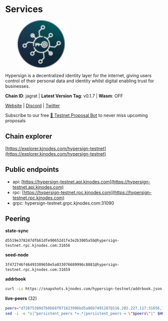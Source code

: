 # Services

<figure><img src="https://raw.githubusercontent.com/kj89/cosmos-images/main/logos/hypersign.png" width="150" alt=""><figcaption></figcaption></figure>

Hypersign is a decentralized identity layer for the internet, giving  users control of their personal data and identity whilst digital  enabling trust for businesses.

**Chain ID**: jagrat | **Latest Version Tag**: v0.1.7 | **Wasm**: OFF

[Website](https://hypersign.id) | [Discord](https://discord.gg/DmuUjMrHVw) | [Twitter](https://twitter.com/hypersignchain)



Subscribe to our free [🤖 Testnet Proposal Bot](https://t.me/kjnodes_testnet_proposal_bot) to never miss upcoming proposals


## Chain explorer
[https://explorer.kjnodes.com/hypersign-testnet](https://explorer.kjnodes.com/hypersign-testnet)

## Public endpoints

* api: [https://hypersign-testnet.api.kjnodes.com](https://hypersign-testnet.api.kjnodes.com)
* rpc: [https://hypersign-testnet.rpc.kjnodes.com](https://hypersign-testnet.rpc.kjnodes.com)
* grpc: hypersign-testnet.grpc.kjnodes.com:31090

## Peering

**state-sync**

```text
d5519e378247dfb61dfe90652d1fe3e2b3005a5b@hypersign-testnet.rpc.kjnodes.com:31656
```

**seed-node**

```text
3f472746f46493309650e5a033076689996c8881@hypersign-testnet.rpc.kjnodes.com:31659
```

**addrbook**
```bash
curl -Ls https://snapshots.kjnodes.com/hypersign-testnet/addrbook.json > $HOME/.hid-node/config/addrbook.json
```

**live-peers** (32)
```bash
peers="d72875380d7b0b68f071623996bd5a86b7491287@116.202.227.117:31656,1acc83715399737cff74767e00807d1d402eb1e2@144.91.65.175:26656,1380864bb38481fef4b2358026a5ed53fc027679@95.214.52.206:26656,efcb16ec33d8e6233d1068fff679c6fd64bf5802@65.108.225.158:10956,620478e35ba6740f0afb2a0dd6ca9b34765bc60e@65.109.30.12:60856,54f5df8d6516ead7099191776d9ee2048e0ec947@95.214.53.46:26656,ce6686036f6554deb0490103dcc201172e7c3f2f@81.0.220.131:26656,2641ddcf28d8adf448edb573de1efba0b6971d9e@178.154.222.128:26656,d92268c246e02a54103f7098b901b876c88f006e@5.161.130.108:26656,d5519e378247dfb61dfe90652d1fe3e2b3005a5b@65.109.68.190:31656,934324c3b4318d8438954d19a82673a3d218951b@142.132.209.236:10956,9876d1b1e5b5968c1c729559325dd909f93c1d34@65.108.238.61:56656,fbc7ce82f02e24257395dc0310ad2921ea61e199@65.109.92.148:61156,eaf27acc810a3d6728dde972ebad26810cce0ae6@65.108.229.233:26656,1e3f0aeb6f2a2017b122af2461a75c9695790954@65.108.233.109:10956,1de2abae74a4c5fd7d96d9869ef02187f81498f0@134.209.238.66:26656,bd2ae9f1c42183104719f7c44be078bb7d282a61@65.109.92.241:11056,610843eda2f0388cb8e75917e8c1f63350bd3bd1@154.26.131.130:16656,4e08d5b0cb43c8d5ffc42987a5166bab2a04a93b@65.109.92.240:21066,62c3f3e5214495593ad204f3c6cd879f3f4ed6a9@5.9.79.121:26656,55b3cf307182091e60b774712733231a8cc7f448@89.163.132.156:31656,2c0379f78b655e8a386cb477e3cf3cae700c4a7f@213.239.207.175:34656,c20f2216b56cb24921b688a6cffc7fe09799a069@162.55.103.44:26656,23eff008c88dcc60ef9a71f2fb469c472679c35e@136.243.88.91:5040,cf94099349980f9593a3f0362c85fe7c6eda8b14@8.219.48.59:26656,7d85caec437cc8c0a504d6ab3b18fd07c173b2fb@94.130.219.37:26001,ec5127072c252f7246fb66f7e7762423a23ff6bd@154.12.228.93:31656,0c6758a3f4554bbc67da73993bbb697764c5c534@38.242.142.227:26656,15d2f1bc2bfaa143388465ea115c59e5ce6e77dc@65.109.39.223:26656,de1f980cc59bdb2457202768d4b4d964d783789e@167.235.21.165:36656,c1b6d86f46eab9d0aa2e4399cddb9cf05d13621a@65.108.206.118:60556,a3f3d6dba11bfe080693938666064b2324fbaccf@88.99.164.158:11056"
sed -i -e "s|^persistent_peers *=.*|persistent_peers = \"$peers\"|" $HOME/.hid-node/config/config.toml
```
